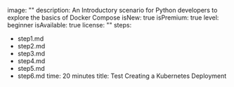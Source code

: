 image: ""
description: An Introductory scenario for Python developers to explore the basics of Docker Compose
isNew: true
isPremium: true
level: beginner
isAvailable: true
license: ""
steps:
- step1.md
- step2.md
- step3.md
- step4.md
- step5.md
- step6.md
time: 20 minutes
title: Test Creating a Kubernetes Deployment

